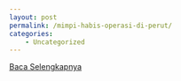```yaml
---
layout: post
permalink: /mimpi-habis-operasi-di-perut/
categories:
    - Uncategorized
---
```


[Baca Selengkapnya](/05)